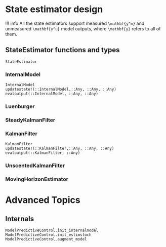 # State estimator design

!!! info 
    All the state estimators support measured ``\mathbf{y^m}`` and unmeasured 
    ``\mathbf{y^u}`` model outputs, where ``\mathbf{y}`` refers to all of them.

## StateEstimator functions and types


```@docs
StateEstimator
```

### InternalModel

```@docs
InternalModel
updatestate!(::InternalModel,::Any, ::Any, ::Any)
evaloutput(::InternalModel, ::Any, ::Any)
```

### Luenburger

### SteadyKalmanFilter

### KalmanFilter

```@docs
KalmanFilter
updatestate!(::KalmanFilter,::Any, ::Any, ::Any)
evaloutput(::KalmanFilter, ::Any)
```

### UnscentedKalmanFilter

### MovingHorizonEstimator

# Advanced Topics

## Internals

```@docs
ModelPredictiveControl.init_internalmodel
ModelPredictiveControl.init_estimstoch
ModelPredictiveControl.augment_model
```